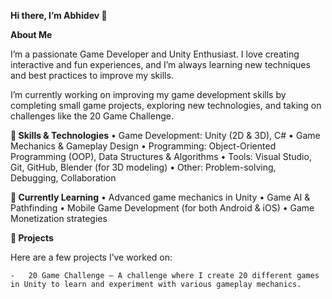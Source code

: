 **Hi there, I’m Abhidev 👋**

**About Me**

I’m a passionate Game Developer and Unity Enthusiast. I love creating interactive and fun experiences, and I’m always learning new techniques and best practices to improve my skills.

I’m currently working on improving my game development skills by completing small game projects, exploring new technologies, and taking on challenges like the 20 Game Challenge.

**🚀 Skills & Technologies**
	•	Game Development: Unity (2D & 3D), C#
	•	Game Mechanics & Gameplay Design
	•	Programming: Object-Oriented Programming (OOP), Data Structures & Algorithms
	•	Tools: Visual Studio, Git, GitHub, Blender (for 3D modeling)
	•	Other: Problem-solving, Debugging, Collaboration

**🌱 Currently Learning**
	•	Advanced game mechanics in Unity
	•	Game AI & Pathfinding
	•	Mobile Game Development (for both Android & iOS)
	•	Game Monetization strategies

**🔧 Projects**

Here are a few projects I’ve worked on:
 
	-	20 Game Challenge – A challenge where I create 20 different games in Unity to learn and experiment with various gameplay mechanics.
